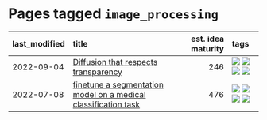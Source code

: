 # Pages tagged `image_processing`

|last_modified|title|est. idea maturity|tags
|:---|:---|---:|:---|
|2022-09-04|[Diffusion that respects transparency](../diffusion-that-respects-transparency.md)|246|[![](https://img.shields.io/badge/tag-completed-6a156e)](../tags/completed.md) [![](https://img.shields.io/badge/tag-diffusion-4a3565)](../tags/diffusion.md) [![](https://img.shields.io/badge/tag-image_processing-eac1b9)](../tags/image_processing.md) [![](https://img.shields.io/badge/tag-transparency-4d35f9)](../tags/transparency.md)|
|2022-07-08|[finetune a segmentation model on a medical classification task](../finetune_a_segmentation_model_on_a_medical_classification_task.md)|476|[![](https://img.shields.io/badge/tag-experimental-fecb83)](../tags/experimental.md) [![](https://img.shields.io/badge/tag-image_processing-eac1b9)](../tags/image_processing.md) [![](https://img.shields.io/badge/tag-medical_image_analysis-b5ec2c)](../tags/medical_image_analysis.md) [![](https://img.shields.io/badge/tag-tooling-4bcfd8)](../tags/tooling.md)|
